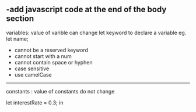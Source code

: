 
-add javascript code at the end of the body section
-------
variables: value of varible can change
let keyword to declare a variable
eg. let name;
- cannot be a reserved keyword
- cannot start with a num
- cannot contain space or hyphen
- case sensitive
- use camelCase
-------------------------
constants : value of constants do not change

let interestRate = 0.3;
in